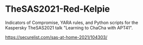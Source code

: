 # TheSAS2021-Red-Kelpie
Indicators of Compromise, YARA rules, and Python scripts for the Kaspersky TheSAS2021 talk "Learning to ChaCha with APT41".

https://securelist.com/sas-at-home-2021/104303/